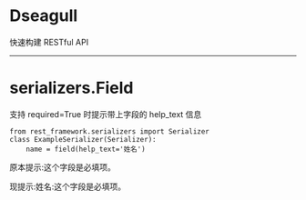 # Dseagull

快速构建 RESTful API

---

# serializers.Field

支持 required=True 时提示带上字段的 help_text 信息

    from rest_framework.serializers import Serializer
    class ExampleSerializer(Serializer):
        name = field(help_text='姓名')

原本提示:这个字段是必填项。

现提示:姓名:这个字段是必填项。

